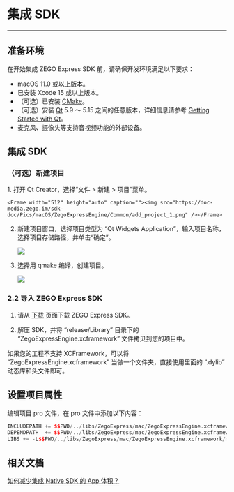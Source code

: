 # 集成 SDK

- - -

## 准备环境

在开始集成 ZEGO Express SDK 前，请确保开发环境满足以下要求：

- macOS 11.0 或以上版本。
- 已安装 Xcode 15 或以上版本。
- （可选）已安装 [CMake](https://cmake.org/download/)。
- （可选）安装 [Qt](http://download.qt.io/official_releases/qt) 5.9 ～ 5.15 之间的任意版本，详细信息请参考 [Getting Started with Qt](https://doc.qt.io/qt-5/gettingstarted.html)。
- 麦克风、摄像头等支持音视频功能的外部设备。

## 集成 SDK

### （可选）新建项目

<Accordion title="此步骤以如何创建新项目为例，如果是集成到已有项目，可忽略此步。" defaultOpen="false">
1. 打开 Qt Creator，选择“文件 > 新建 > 项目”菜单。

    <Frame width="512" height="auto" caption=""><img src="https://doc-media.zego.im/sdk-doc/Pics/macOS/ZegoExpressEngine/Common/add_project_1.png" /></Frame>

2. 新建项目窗口，选择项目类型为 “Qt Widgets Application”，输入项目名称，选择项目存储路径，并单击“确定”。

    <Frame width="512" height="auto" caption=""><img src="https://doc-media.zego.im/sdk-doc/Pics/macOS/ZegoExpressEngine/Common/add_project_2.png" /></Frame>

3. 选择用 qmake 编译，创建项目。

    <Frame width="512" height="auto" caption=""><img src="https://doc-media.zego.im/sdk-doc/Pics/macOS/ZegoExpressEngine/Common/add_project_3.png" /></Frame>
</Accordion>

### 2.2 导入 ZEGO Express SDK

1. 请从 [下载](/real-time-video-macos-cpp/client-sdk/download-sdk) 页面下载 ZEGO Express SDK。

2. 解压 SDK，并将 “release/Library” 目录下的 “ZegoExpressEngine.xcframework” 文件拷贝到您的项目中。

<Warning title="注意">



如果您的工程不支持 XCFramework，可以将 “ZegoExpressEngine.xcframework” 当做一个文件夹，直接使用里面的 “.dylib” 动态库和头文件即可。

</Warning>





## 设置项目属性

编辑项目 pro 文件，在 pro 文件中添加以下内容：

```cpp
INCLUDEPATH += $$PWD/../libs/ZegoExpress/mac/ZegoExpressEngine.xcframework/macos-arm64_x86_64/Headers
DEPENDPATH  += $$PWD/../libs/ZegoExpress/mac/ZegoExpressEngine.xcframework/macos-arm64_x86_64/Headers
LIBS += -L$$PWD/../libs/ZegoExpress/mac/ZegoExpressEngine.xcframework/macos-arm64_x86_64/ -lZegoExpressEngine
```

## 相关文档

[如何减少集成 Native SDK 的 App 体积？](https://doc-zh.zego.im/faq/express_reduce_app_size)
